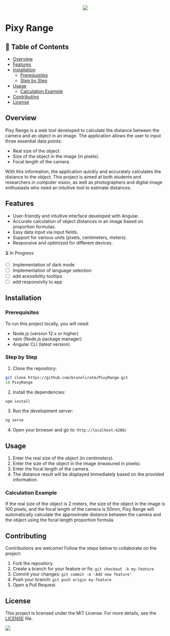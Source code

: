  <div align="center" text-align="center">
    <img src="https://capsule-render.vercel.app/api?type=waving&height=200&color=gradient&text=Pixy%20Range&reversal=false">
</div>

# Pixy Range

## 📃 Table of Contents

- [Overview](#overview)
- [Features](#features)
- [Installation](#installation)
  - [Prerequisites](#prerequisites)
  - [Step by Step](#step-by-step)
- [Usage](#usage)
  - [Calculation Example](#calculation-example)
- [Contributing](#contributing)
- [License](#license)


## Overview

Pixy Range is a web tool developed to calculate the distance between the camera and an object in an image. The application allows the user to input three essential data points:

- Real size of the object.
- Size of the object in the image (in pixels).
- Focal length of the camera.

With this information, the application quickly and accurately calculates the distance to the object. This project is aimed at both students and researchers in computer vision, as well as photographers and digital image enthusiasts who need an intuitive tool to estimate distances.

## Features

- User-friendly and intuitive interface developed with Angular.
- Accurate calculation of object distances in an image based on proportion formulas.
- Easy data input via input fields.
- Support for various units (pixels, centimeters, meters).
- Responsive and optimized for different devices.

:hourglass_flowing_sand: In Progress
- [ ] Implementation of dark mode
- [ ] Implementation of language selection
- [ ] add acessibility tooltips
- [ ] add responsivity to app

## Installation

### Prerequisites

To run this project locally, you will need:

- Node.js (version 12.x or higher)
- npm (Node.js package manager)
- Angular CLI (latest version)

### Step by Step

1. Clone the repository:
  ```bash
  git clone https://github.com/brunoliratm/PixyRange.git
  cd PixyRange
  ```

2. Install the dependencies:
  ```bash
  npm install
  ```

3. Run the development server:
```bash
ng serve
```

4. Open your browser and go to: `http://localhost:4200/`


## Usage

1. Enter the real size of the object (in centimeters).
2. Enter the size of the object in the image (measured in pixels).
3. Enter the focal length of the camera.
4. The distance result will be displayed immediately based on the provided information.

### Calculation Example

If the real size of the object is 2 meters, the size of the object in the image is 100 pixels, and the focal length of the camera is 50mm, Pixy Range will automatically calculate the approximate distance between the camera and the object using the focal length proportion formula.

## Contributing

Contributions are welcome! Follow the steps below to collaborate on the project:

1. Fork the repository.
2. Create a branch for your feature or fix: `git checkout -b my-feature`
3. Commit your changes: `git commit -m 'Add new feature'`
4. Push your branch: `git push origin my-feature`
5. Open a Pull Request.

## License

This project is licensed under the MIT License. For more details, see the [LICENSE](LICENSE) file.

<img src="https://capsule-render.vercel.app/api?type=waving&height=200&color=gradient&reversal=false&section=footer">
